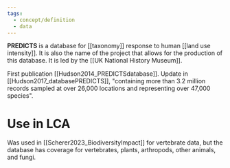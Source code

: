 ```yaml
---
tags:
  - concept/definition
  - data
---
```

**PREDICTS** is a database for [[taxonomy]] response to human [[land use intensity]]. It is also the name of the project that allows for the production of this database. It is led by the [[UK National History Museum]].

First publication [[Hudson2014_PREDICTSdatabase]].
Update in [[Hudson2017_databasePREDICTS]], "containing more than 3.2 million records sampled at over 26,000 locations and representing over 47,000 species".
# Use in LCA
Was used in [[Scherer2023_BiodiversityImpact]] for vertebrate data, but the database has coverage for vertebrates, plants, arthropods, other animals, and fungi.